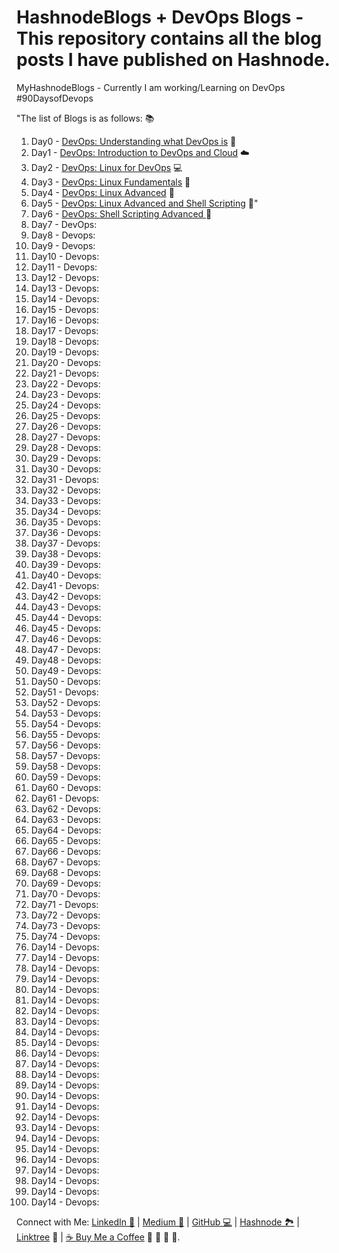 # HashnodeBlogs + DevOps Blogs - This repository contains all the blog posts I have published on Hashnode.
MyHashnodeBlogs - Currently I am working/Learning on DevOps #90DaysofDevops 

 "The list of Blogs is as follows: 📚

1.  Day0   - [DevOps: Understanding what DevOps is](https://ankitgupta2.hashnode.dev/day0-devops) 🤔
2.  Day1   - [DevOps: Introduction to DevOps and Cloud](https://ankitgupta2.hashnode.dev/day1-devops) ☁️
3.  Day2   - [DevOps: Linux for DevOps](https://ankitgupta2.hashnode.dev/day2-devops) 💻
4.  Day3   - [DevOps: Linux Fundamentals](https://ankitgupta2.hashnode.dev/day3-devops) 🐧
5.  Day4   - [DevOps: Linux Advanced](https://ankitgupta2.hashnode.dev/day4-devops) 🚀
6.  Day5   - [DevOps: Linux Advanced and Shell Scripting](https://ankitgupta2.hashnode.dev/day-5-devops) 📜"
7.  Day6   - [DevOps: Shell Scripting Advanced ](https://ankitgupta2.hashnode.dev/day6-devops)🤔
8.  Day7   - DevOps:
9.  Day8   - Devops:
10. Day9   - Devops:
11. Day10  - Devops:
12. Day11  - Devops:
13. Day12  - Devops:
14. Day13  - Devops:
15. Day14  - Devops:
16. Day15  - Devops:
17. Day16  - Devops:
18. Day17  - Devops:
19. Day18  - Devops:
20. Day19  - Devops:
21. Day20  - Devops:
22. Day21  - Devops:
23. Day22  - Devops:
24. Day23  - Devops:
25. Day24  - Devops:
26. Day25  - Devops:
27. Day26  - Devops:
28. Day27  - Devops:
29. Day28  - Devops:
30. Day29  - Devops:
31. Day30  - Devops:
32. Day31  - Devops:
33. Day32  - Devops:
34. Day33  - Devops:
35. Day34  - Devops:
36. Day35  - Devops:
37. Day36  - Devops:
38. Day37  - Devops:
39. Day38  - Devops:
40. Day39  - Devops:
41. Day40  - Devops:
42. Day41  - Devops:
43. Day42  - Devops:
44. Day43  - Devops:
45. Day44  - Devops:
46. Day45  - Devops:
47. Day46  - Devops:
48. Day47  - Devops:
49. Day48  - Devops:
50. Day49  - Devops:
51. Day50  - Devops:
52. Day51  - Devops:
53. Day52  - Devops:
54. Day53  - Devops:
55. Day54  - Devops:
56. Day55  - Devops:
57. Day56  - Devops:
58. Day57  - Devops:
59. Day58  - Devops:
60. Day59  - Devops:
61. Day60  - Devops:
62. Day61  - Devops:
63. Day62  - Devops:
64. Day63  - Devops:
65. Day64  - Devops:
66. Day65  - Devops:
67. Day66  - Devops:
68. Day67  - Devops:
69. Day68  - Devops:
70. Day69  - Devops:
71. Day70  - Devops:
72. Day71  - Devops:
73. Day72  - Devops:
74. Day73  - Devops:
75. Day74  - Devops:
76. Day14  - Devops:
77. Day14  - Devops:
78. Day14  - Devops:
79. Day14  - Devops:
80. Day14  - Devops:
81. Day14  - Devops:
82. Day14  - Devops:
83. Day14  - Devops:
84. Day14  - Devops:
85. Day14  - Devops:
86. Day14  - Devops:
87. Day14  - Devops:
88. Day14  - Devops:
89. Day14  - Devops:
90. Day14  - Devops:
91. Day14  - Devops:
92. Day14  - Devops:
93. Day14  - Devops:
94. Day14  - Devops:
95. Day14  - Devops:
96. Day14  - Devops:
97. Day14  - Devops:
98. Day14  - Devops:
99. Day14  - Devops:
100. Day14  - Devops:





Connect with Me: [LinkedIn 👥](https://www.linkedin.com/in/ankit-gupta2/) | [Medium 📝](https://medium.com/@ankitgupta_974) | [GitHub 💻](https://github.com/ankitAMD) | [Hashnode 🏞️](https://hashnode.com/@NinjaAnkit) | [Linktree](https://linktr.ee/ninjaankit) 🔗 | [☕ Buy Me a Coffee](https://www.buymeacoffee.com/ankitgupta1) 🔔 🔔 🔔 🔔.

 
